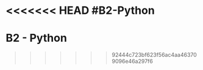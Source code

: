 <<<<<<< HEAD
#B2-Python
=======
# B2 - Python 





>>>>>>> 92444c723bf623f56ac4aa463709096e46a297f6
